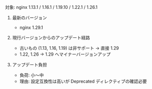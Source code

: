 対象: nginx 1.13.1 / 1.16.1 / 1.19.10 / 1.22.1 / 1.26.1

1. 最新のバージョン
   - nginx 1.29.1

2. 現行バージョンからのアップデート経路
   - 古いもの (1.13, 1.16, 1.19) は非サポート → 直接 1.29
   - 1.22, 1.26 → 1.29 へマイナーバージョンアップ

3. アップデート負担
   - 負荷: 小〜中
   - 理由: 設定互換性は高いが Deprecated ディレクティブの確認必要

